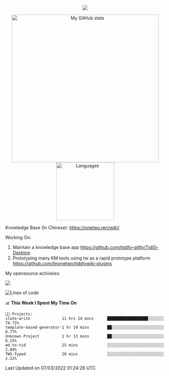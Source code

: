 <a href="https://github.com/linonetwo">
    <p align="center">
        <img src="https://github-profile-trophy.vercel.app/?username=linonetwo&column=7&theme=onedark"/>
    </p>
</a>
<a align="center" href="https://github.com/linonetwo">
  <p align="center">
    <img src="https://github-readme-stats.vercel.app/api?username=linonetwo&show_icons=true&count_private=true" alt="My GitHub stats" width="465"/>
    <img src="https://github-readme-stats.vercel.app/api/top-langs/?username=linonetwo&layout=compact&langs_count=10" alt="Languages" height="183">
  </p>
</a>

Knowledge Base (In Chinese): https://onetwo.ren/wiki/

Working On: 

1. Maintain a knowledge base app https://github.com/tiddly-gittly/TidGi-Desktop
1. Prototyping many KM tools using tw as a rapid prototype platform https://github.com/linonetwo/tiddlywiki-plugins

My opensource activieies:

![](https://visitor-badge.glitch.me/badge?page_id=linonetwo.linonetwo)

<!--START_SECTION:waka-->
![Lines of code](https://img.shields.io/badge/From%20Hello%20World%20I%27ve%20Written-2%20Million%20lines%20of%20code-blue)

📊 **This Week I Spent My Time On** 

```text
🐱‍💻 Projects: 
slate-write              11 hrs 14 mins      ██████████████████░░░░░░░   74.71% 
template-based-generator-1 hr 19 mins        ██░░░░░░░░░░░░░░░░░░░░░░░   8.77% 
Unknown Project          1 hr 13 mins        ██░░░░░░░░░░░░░░░░░░░░░░░   8.15% 
md-to-tid                25 mins             ░░░░░░░░░░░░░░░░░░░░░░░░░   2.84% 
TW5-Typed                20 mins             ░░░░░░░░░░░░░░░░░░░░░░░░░   2.22%

```


 Last Updated on 07/03/2022 01:24:26 UTC
<!--END_SECTION:waka-->
